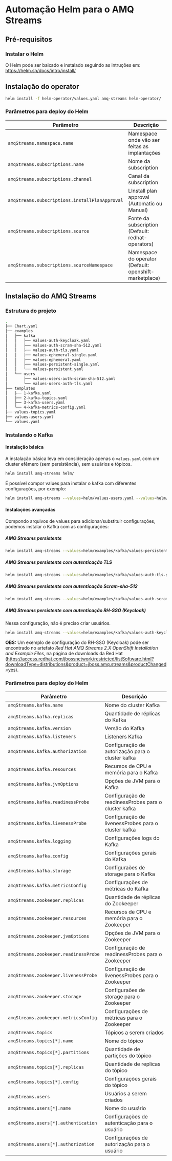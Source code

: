 # Automação Helm para o AMQ Streams

## Pré-requisitos

### Instalar o Helm

O Helm pode ser baixado e instalado seguindo as intruções em: https://helm.sh/docs/intro/install/

## Instalação do operator

```bash
helm install -f helm-operator/values.yaml amq-streams helm-operator/
```

### Parâmetros para deploy do Helm

Parâmetro                                      | Descrição
------------------------------                 | -------------------------
`amqStreams.namespace.name`                    | Namespace onde vão ser feitas as implantações
`amqStreams.subscriptions.name`                | Nome da subscription
`amqStreams.subscriptions.channel`             | Canal da subscription
`amqStreams.subscriptions.installPlanApproval` | LInstall plan approval (Automatic ou Manual)
`amqStreams.subscriptions.source`              | Fonte da subscription (Default: redhat-operators)
`amqStreams.subscriptions.sourceNamespace`     | Namespace do operator (Default: openshift-marketplace)

## Instalação do AMQ Streams


### Estrutura do projeto

```bash
.
├── Chart.yaml
├── examples
│   ├── kafka
│   │   ├── values-auth-keycloak.yaml
│   │   ├── values-auth-scram-sha-512.yaml
│   │   ├── values-auth-tls.yaml
│   │   ├── values-ephemeral-single.yaml
│   │   ├── values-ephemeral.yaml
│   │   ├── values-persistent-single.yaml
│   │   └── values-persistent.yaml
│   └── users
│       ├── values-users-auth-scram-sha-512.yaml
│       └── values-users-auth-tls.yaml
├── templates
│   ├── 1-kafka.yaml
│   ├── 2-kafka-topics.yaml
│   ├── 3-kafka-users.yaml
│   └── 4-kafka-metrics-config.yaml
├── values-topics.yaml
├── values-users.yaml
└── values.yaml
```

### Instalando o Kafka


#### Instalação básica

A instalação básica leva em consideração apenas o `values.yaml` com um cluster efêmero (sem persistência), sem usuários e tópicos.

```bash
helm install amq-streams helm/
```

É possível compor values para instalar o kafka com diferentes configurações, por exemplo:

```bash
helm install amq-streams --values=helm/values-users.yaml --values=helm/values-topics.yaml helm/
```

#### Instalações avançadas

Compondo arquivos de values para adicionar/substituir configurações, podemos instalar o Kafka com as configurações:

##### AMQ Streams persistente

```bash
helm install amq-streams --values=helm/examples/kafka/values-persistent.yaml --values=helm/values-users.yaml --values=helm/values-topics.yaml helm/
```

##### AMQ Streams persistente com autenticação TLS

```bash
helm install amq-streams --values=helm/examples/kafka/values-auth-tls.yaml --values=helm/examples/values-users-auth-tls.yaml --values=helm/values-topics.yaml helm/
```

##### AMQ Streams persistente com autenticação Scram-sha-512

```bash
helm install amq-streams --values=helm/examples/kafka/values-auth-scram-sha-512.yaml --values=helm/examples/values-users-auth-scram-sha-512.yaml --values=helm/values-topics.yaml helm/
```

##### AMQ Streams persistente com autenticação RH-SSO (Keycloak)

Nessa configuração, não é preciso criar usuários.

```bash
helm install amq-streams --values=helm/examples/kafka/values-auth-keycloak.yaml --values=helm/values-topics.yaml helm/
```

**OBS:** Um exemplo de configuração do RH-SSO (Keycloak) pode ser encontrado no artefato *Red Hat AMQ Streams 2.X OpenShift Installation and Example Files*, na página de downloads da Red Hat (https://access.redhat.com/jbossnetwork/restricted/listSoftware.html?downloadType=distributions&product=jboss.amq.streams&productChanged=yes).

### Parâmetros para deploy do Helm

Parâmetro                             | Descrição
------------------------------        | --------------------------------------------
`amqStreams.kafka.name`               | Nome do cluster Kafka
`amqStreams.kafka.replicas`           | Quantidade de réplicas do Kafka
`amqStreams.kafka.version`            | Versão do Kafka
`amqStreams.kafka.listeners`          | Listeners Kafka
`amqStreams.kafka.authorization`      | Configuração de autorização para o cluster kafka 
`amqStreams.kafka.resources`          | Recursos de CPU e memória para o Kafka
`amqStreams.kafka.jvmOptions`         | Opções de JVM para o Kafka
`amqStreams.kafka.readinessProbe`     | Configuração de readinessProbes para o cluster kafka 
`amqStreams.kafka.livenessProbe`      | Configuração de livenessProbes para o cluster kafka 
`amqStreams.kafka.logging`            | Configurações logs do Kafka
`amqStreams.kafka.config`             | Configurações gerais do Kafka
`amqStreams.kafka.storage`            | Configuraões de storage para o Kafka
`amqStreams.kafka.metricsConfig`      | Configurações de métricas do Kafka
`amqStreams.zookeeper.replicas`       | Quantidade de réplicas do Zookeeper
`amqStreams.zookeeper.resources`      | Recursos de CPU e memória para o Zookeeper
`amqStreams.zookeeper.jvmOptions`     | Opções de JVM para o Zookeeper
`amqStreams.zookeeper.readinessProbe` | Configuração de readinessProbes para o Zookeeper
`amqStreams.zookeeper.livenessProbe`  | Configuração de livenessProbes para o Zookeeper
`amqStreams.zookeeper.storage`        | Configuraões de storage para o Zookeeper
`amqStreams.zookeeper.metricsConfig`  | Configurações de métricas para o Zookeeper
`amqStreams.topics`                   | Tópicos a serem criados
`amqStreams.topics[*].name`           | Nome do tópico
`amqStreams.topics[*].partitions`     | Quantidade de partições do tópico
`amqStreams.topics[*].replicas`       | Quantidade de replicas do tópico
`amqStreams.topics[*].config`         | Configurações gerais do tópico
`amqStreams.users`                    | Usuários a serem criados
`amqStreams.users[*].name`            | Nome do usuário
`amqStreams.users[*].authentication`  | Configurações de autenticação para o usuário
`amqStreams.users[*].authorization`   | Configurações de autorização para o usuário

